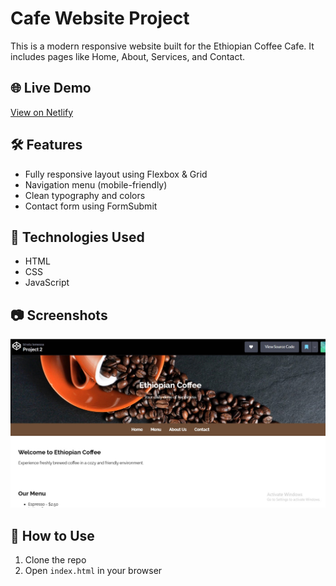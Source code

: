 # Cafe Website Project

This is a modern responsive website built for the Ethiopian Coffee Cafe. It includes pages like Home, About, Services, and Contact.

## 🌐 Live Demo

[View on Netlify](https://biratu-project2.netlify.app/)

## 🛠️ Features

- Fully responsive layout using Flexbox & Grid
- Navigation menu (mobile-friendly)
- Clean typography and colors
- Contact form using FormSubmit

## 📁 Technologies Used

- HTML
- CSS
- JavaScript

## 📷 Screenshots

![Homepage Screenshot](https://raw.githubusercontent.com/Biratu35/portfolio-website/refs/heads/main/folder-name/Screenshot%202025-05-30%20100820.jpg)

## 📌 How to Use

1. Clone the repo
2. Open `index.html` in your browser

